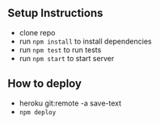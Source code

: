 ## Setup Instructions

- clone repo
- run `npm install` to install dependencies
- run `npm test` to run tests
- run `npm start` to start server

## How to deploy

- heroku git:remote -a save-text
- `npm deploy`
